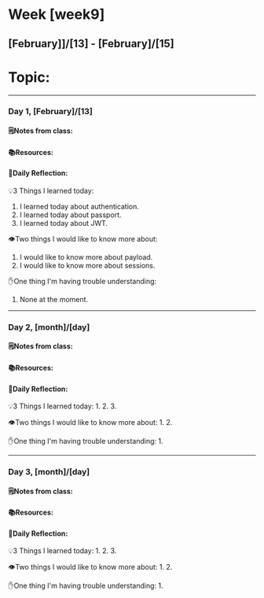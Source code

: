 # Week [week9]
## [February]]/[13] - [February]/[15]

# Topic:

___

### Day 1, [February]/[13]

#### 🗒️Notes from class:

#### 📚Resources:


#### 💭Daily Reflection:

💡3 Things I learned today:
1. I learned today about authentication.
2. I learned today about passport.
3. I learned today about JWT.

👁️Two things I would like to know more about:
1. I would like to know more about payload.
2. I would like to know more about sessions.

✋One thing I'm having trouble understanding:
1. None at the moment.


___

### Day 2, [month]/[day] 

#### 🗒️Notes from class:

#### 📚Resources:


#### 💭Daily Reflection:

💡3 Things I learned today:
1. 
2. 
3. 

👁️Two things I would like to know more about:
1. 
2. 

✋One thing I'm having trouble understanding:
1. 

___

### Day 3, [month]/[day]
#### 🗒️Notes from class:

#### 📚Resources:


#### 💭Daily Reflection:

💡3 Things I learned today:
1. 
2. 
3. 

👁️Two things I would like to know more about:
1. 
2. 

✋One thing I'm having trouble understanding:
1. 
 

